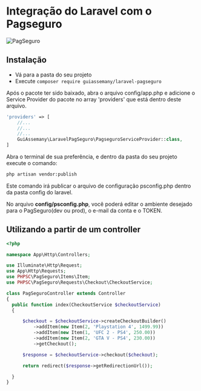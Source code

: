 # Integração do Laravel com o Pagseguro
![PagSeguro](https://raw.github.com/guiassemany/laravel-pagseguro/master/docs/pagseguro.png)
## Instalação
* Vá para a pasta do seu projeto
* Execute ``` composer require guiassemany/laravel-pagseguro ```

Após o pacote ter sido baixado, abra o arquivo config/app.php e adicione o Service Provider do pacote no array 'providers' que está dentro deste arquivo.

```php
'providers' => [
    //...
    //...
    //...
    GuiAssemany\LaravelPagSeguro\PagseguroServiceProvider::class,
]
```
Abra o terminal de sua preferência, e dentro da pasta do seu projeto execute o comando:

```bash
php artisan vendor:publish
```

Este comando irá publicar o arquivo de configuração psconfig.php dentro da pasta config do laravel.

No arquivo **config/psconfig.php**, você poderá editar o ambiente desejado para o PagSeguro(dev ou prod), o e-mail da conta e o TOKEN.

## Utilizando a partir de um controller
```php
<?php

namespace App\Http\Controllers;

use Illuminate\Http\Request;
use App\Http\Requests;
use PHPSC\PagSeguro\Items\Item;
use PHPSC\PagSeguro\Requests\Checkout\CheckoutService;

class PagSeguroController extends Controller
{
  public function index(CheckoutService $checkoutService)
  {

      $checkout = $checkoutService->createCheckoutBuilder()
          ->addItem(new Item(2, 'Playstation 4', 1499.99))
          ->addItem(new Item(1, 'UFC 2 - PS4', 250.00))
          ->addItem(new Item(2, 'GTA V - PS4', 230.00))
          ->getCheckout();

      $response = $checkoutService->checkout($checkout);

      return redirect($response->getRedirectionUrl());

  }
}

```
